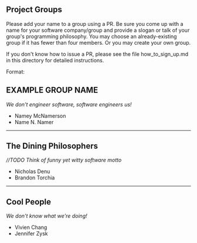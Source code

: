 ## Project Groups

Please add your name to a group using a PR.  Be sure you come up with a name for your software company/group and provide a slogan or talk of your group's programming philosophy.  You may choose an already-existing group if it has fewer than four members.  Or you may create your own group.

If you don't know how to issue a PR, please see the file how_to_sign_up.md in this directory for detailed instructions.

Format:

## EXAMPLE GROUP NAME

_We don't engineer software, software engineers us!_

  * Namey McNamerson
  * Name N. Namer

----

## The Dining Philosophers

_//TODO Think of funny yet witty software motto_

  * Nicholas Denu
  * Brandon Torchia

----

## Cool People

_We don't know what we're doing!_

  * Vivien Chang 
  * Jennifer Zysk

